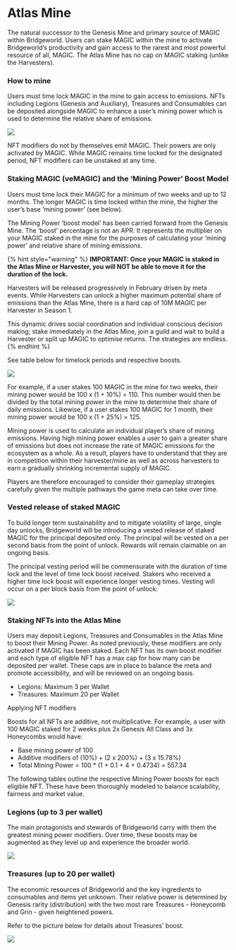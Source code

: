 # Atlas Mine

The natural successor to the Genesis Mine and primary source of MAGIC within Bridgeworld. Users can stake MAGIC within the mine to activate Bridgeworld’s productivity and gain access to the rarest and most powerful resource of all, MAGIC. The Atlas Mine has no cap on MAGIC staking (unlike the Harvesters).

### How to mine

Users must time lock MAGIC in the mine to gain access to emissions. NFTs including Legions (Genesis and Auxiliary), Treasures and Consumables can be deposited alongside MAGIC to enhance a user’s mining power which is used to determine the relative share of emissions.

![](../../../.gitbook/assets/Screenshot\_18.jpg)

NFT modifiers do not by themselves emit MAGIC. Their powers are only activated by MAGIC. While MAGIC remains time locked for the designated period, NFT modifiers can be unstaked at any time.

### Staking MAGIC (veMAGIC) and the ‘Mining Power’ Boost Model

Users must time lock their MAGIC for a minimum of two weeks and up to 12 months. The longer MAGIC is time locked within the mine, the higher the user’s base ‘mining power’ (see below).

The Mining Power ‘boost model’ has been carried forward from the Genesis Mine. The ‘boost’ percentage is not an APR. It represents the multiplier on your MAGIC staked in the mine for the purposes of calculating your ‘mining power’ and relative share of mining emissions.

{% hint style="warning" %}
**IMPORTANT: Once your MAGIC is staked in the Atlas Mine or Harvester, you will NOT be able to move it for the duration of the lock.**

Harvesters will be released progressively in February driven by meta events. While Harvesters can unlock a higher maximum potential share of emissions than the Atlas Mine, there is a hard cap of 10M MAGIC per Harvester in Season 1.

This dynamic drives social coordination and individual conscious decision making; stake immediately in the Atlas Mine, join a guild and wait to build a Harvester or split up MAGIC to optimise returns. The strategies are endless.
{% endhint %}

See table below for timelock periods and respective boosts.

![](../../../.gitbook/assets/Screenshot\_19.jpg)

For example, if a user stakes 100 MAGIC in the mine for two weeks, their mining power would be 100 x (1 + 10%) = 110. This number would then be divided by the total mining power in the mine to determine their share of daily emissions. Likewise, if a user stakes 100 MAGIC for 1 month, their mining power would be 100 x (1 + 25%) = 125.

Mining power is used to calculate an individual player’s share of mining emissions. Having high mining power enables a user to gain a greater share of emissions but does not increase the rate of MAGIC emissions for the ecosystem as a whole. As a result, players have to understand that they are in competition within their harvester/mine as well as across harvesters to earn a gradually shrinking incremental supply of MAGIC.

Players are therefore encouraged to consider their gameplay strategies carefully given the multiple pathways the game meta can take over time.

### Vested release of staked MAGIC

To build longer term sustainability and to mitigate volatility of large, single day unlocks, Bridgeworld will be introducing a vested release of staked MAGIC for the principal deposited only. The principal will be vested on a per second basis from the point of unlock. Rewards will remain claimable on an ongoing basis.

The principal vesting period will be commensurate with the duration of time lock and the level of time lock boost received. Stakers who received a higher time lock boost will experience longer vesting times. Vesting will occur on a per block basis from the point of unlock:

![](../../../.gitbook/assets/Screenshot\_20.jpg)

### Staking NFTs into the Atlas Mine

Users may deposit Legions, Treasures and Consumables in the Atlas Mine to boost their Mining Power. As noted previously, these modifiers are only activated if MAGIC has been staked. Each NFT has its own boost modifier and each type of eligible NFT has a max cap for how many can be deposited per wallet. These caps are in place to balance the meta and promote accessibility, and will be reviewed on an ongoing basis.

* Legions: Maximum 3 per Wallet
* Treasures: Maximum 20 per Wallet

Applying NFT modifiers

Boosts for all NFTs are additive, not multiplicative. For example, a user with 100 MAGIC staked for 2 weeks plus 2x Genesis All Class and 3x Honeycombs would have:

* Base mining power of 100
* Additive modifiers of (10%) + (2 x 200%) + (3 x 15.78%)
* Total Mining Power = 100 \* (1 + 0.1 + 4 + 0.4734) = 557.34

The following tables outline the respective Mining Power boosts for each eligible NFT. These have been thoroughly modeled to balance scalability, fairness and market value.

### Legions (up to 3 per wallet)

The main protagonists and stewards of Bridgeworld carry with them the greatest mining power modifiers. Over time, these boosts may be augmented as they level up and experience the broader world.

![](../../../.gitbook/assets/Screenshot\_21.jpg)

### Treasures (up to 20 per wallet)

The economic resources of Bridgeworld and the key ingredients to consumables and items yet unknown. Their relative power is determined by Genesis rarity (distribution) with the two most rare Treasures - Honeycomb and Grin - given heightened powers.

Refer to the picture below for details about Treasures’ boost.

![](../../../.gitbook/assets/Treasure-Boosts.jpg)
